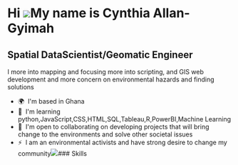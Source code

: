 Hi ![](https://user-images.githubusercontent.com/18350557/176309783-0785949b-9127-417c-8b55-ab5a4333674e.gif)My name is Cynthia Allan-Gyimah
============================================================================================================================================

Spatial DataScientist/Geomatic Engineer
---------------------------------------

I more into mapping and focusing more into scripting, and GIS web development and more concern on environmental hazards and finding solutions

*   🌍  I'm based in Ghana
*   🧠  I'm learning python,JavaScript,CSS,HTML,SQL,Tableau,R,PowerBI,Machine Learning
*   🤝  I'm open to collaborating on developing projects that will bring change to the environments and solve other societal issues
*   ⚡  l am an environmental activists and have strong desire to change my community<a href="https://www.github.com/gimah" target="_blank" rel="noreferrer"><img
                  src="https://img.shields.io/github/followers/gimah?logo=github&style=for-the-badge&color=0891b2&labelColor=1c1917" /></a>### Skills 


            
